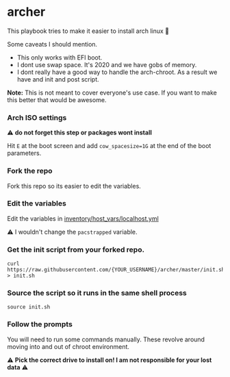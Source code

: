 # archer
This playbook tries to make it easier to install arch linux :tada:

Some caveats I should mention.
* This only works with EFI boot.
* I dont use swap space. It's 2020 and we have gobs of memory.
* I dont really have a good way to handle the arch-chroot. As a result we have and init and post script.

**Note:** This is not meant to cover everyone's use case. If you want to make this better that would be awesome.

### Arch ISO settings
:warning: **do not forget this step or packages wont install**

Hit `E` at the boot screen and add `cow_spacesize=1G` at the end of the boot parameters.

### Fork the repo
Fork this repo so its easier to edit the variables.

### Edit the variables
Edit the variables in [inventory/host_vars/localhost.yml](inventory/host_vars/localhost.yml)

:warning: I wouldn't change the `pacstrapped` variable.

### Get the init script from your forked repo.
```
curl https://raw.githubusercontent.com/{YOUR_USERNAME}/archer/master/init.sh > init.sh
```

### Source the script so it runs in the same shell process
```
source init.sh
```

### Follow the prompts
You will need to run some commands manually. These revolve around moving into and out of chroot environment.

:warning: **Pick the correct drive to install on! I am not responsible for your lost data** :warning:
